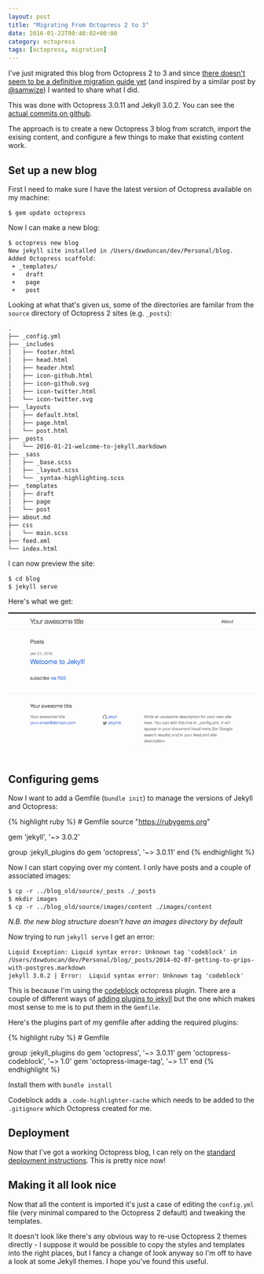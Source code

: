 ```yaml
---
layout: post
title: "Migrating From Octopress 2 to 3"
date: 2016-01-22T00:40:02+00:00
category: octopress
tags: [octopress, migration]
---
```


I've just migrated this blog from Octopress 2 to 3 and since [there doesn't seem to be a definitive migration guide yet](https://github.com/octopress/octoress/issues/29) (and inspired by a similar post by [@samwize](http://samwize.com/2015/09/30/migrating-octopress-2-to-octopress-3/))
I wanted to share what I did.

This was done with Octopress 3.0.11 and Jekyll 3.0.2. You can see the [actual
commits on github](https://github.com/dgmstuart/blog_source/commits/master).

The approach is to create a new Octopress 3 blog from scratch, import the exising content, and configure a few things to make that existing content work.

## Set up a new blog

First I need to make sure I have the latest version of Octopress available on my machine:

    $ gem update octopress


Now I can make a new blog:

    $ octopress new blog
    New jekyll site installed in /Users/dxwduncan/dev/Personal/blog.
    Added Octopress scaffold:
     + _templates/
     +   draft
     +   page
     +   post

Looking at what that's given us, some of the directories are familar from the `source` directory of Octopress 2 sites (e.g. `_posts`):

    .
    ├── _config.yml
    ├── _includes
    │   ├── footer.html
    │   ├── head.html
    │   ├── header.html
    │   ├── icon-github.html
    │   ├── icon-github.svg
    │   ├── icon-twitter.html
    │   └── icon-twitter.svg
    ├── _layouts
    │   ├── default.html
    │   ├── page.html
    │   └── post.html
    ├── _posts
    │   └── 2016-01-21-welcome-to-jekyll.markdown
    ├── _sass
    │   ├── _base.scss
    │   ├── _layout.scss
    │   └── _syntax-highlighting.scss
    ├── _templates
    │   ├── draft
    │   ├── page
    │   └── post
    ├── about.md
    ├── css
    │   └── main.scss
    ├── feed.xml
    └── index.html

I can now preview the site:

    $ cd blog
    $ jekyll serve

Here's what we get:

!["Jekyll new"](/images/content/jekyll_new.png)


## Configuring gems

Now I want to add a Gemfile (`bundle init`) to manage the versions of Jekyll and Octopress:

{% highlight ruby %}
# Gemfile
source "https://rubygems.org"

gem 'jekyll', '~> 3.0.2'

group :jekyll_plugins do
  gem 'octopress', '~> 3.0.11'
end
{% endhighlight %}

Now I can start copying over my content. I only have posts and a couple of associated images:

    $ cp -r ../blog_old/source/_posts ./_posts
    $ mkdir images
    $ cp -r ../blog_old/source/images/content ./images/content

_N.B. the new blog structure doesn't have an images directory by default_

Now trying to run `jekyll serve` I get an error:

    Liquid Exception: Liquid syntax error: Unknown tag 'codeblock' in /Users/dxwduncan/dev/Personal/blog/_posts/2014-02-07-getting-to-grips-with-postgres.markdown
    jekyll 3.0.2 | Error:  Liquid syntax error: Unknown tag 'codeblock'

This is because I'm using the [codeblock](https://github.com/octopress/codeblock) octopress plugin. There are a couple of different ways of [adding plugins to jekyll](https://jekyllrb.com/docs/plugins/) but the one which makes most sense to me is to put them in the `Gemfile`.

Here's the plugins part of my gemfile after adding the required plugins:

{% highlight ruby %}
# Gemfile

group :jekyll_plugins do
  gem 'octopress', '~> 3.0.11'
  gem 'octopress-codeblock', '~> 1.0'
  gem 'octopress-image-tag', '~> 1.1'
end
{% endhighlight %}

Install them with `bundle install`

Codeblock adds a `.code-highlighter-cache` which needs to be added to the `.gitignore` which Octopress created for me.

## Deployment

Now that I've got a working Octopress blog, I can rely on the [standard
deployment
instructions](https://github.com/octopress/octopress#deploying-your-site).
This is pretty nice now!

## Making it all look nice

Now that all the content is imported it's just a case of editing the `config.yml` file (very minimal compared to the Octopress 2 default) and tweaking the templates.

It doesn't look like there's any obvious way to re-use Octopress 2 themes directly - I suppose it would be possible to copy the styles and templates into the right places, but I fancy a change of look anyway so I'm off to have a look at some Jekyll themes. I hope you've found this useful.
